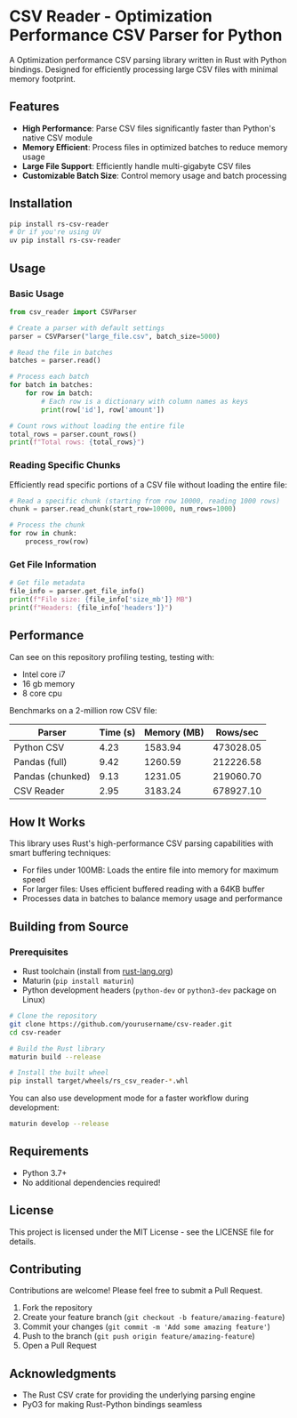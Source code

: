 # CSV Reader - Optimization Performance CSV Parser for Python

A Optimization performance CSV parsing library written in Rust with Python bindings. Designed for efficiently processing large CSV files with minimal memory footprint.

## Features

- **High Performance**: Parse CSV files significantly faster than Python's native CSV module
- **Memory Efficient**: Process files in optimized batches to reduce memory usage
- **Large File Support**: Efficiently handle multi-gigabyte CSV files
- **Customizable Batch Size**: Control memory usage and batch processing

## Installation

```bash
pip install rs-csv-reader
# Or if you're using UV
uv pip install rs-csv-reader
```

## Usage

### Basic Usage

```python
from csv_reader import CSVParser

# Create a parser with default settings
parser = CSVParser("large_file.csv", batch_size=5000)

# Read the file in batches
batches = parser.read()

# Process each batch
for batch in batches:
    for row in batch:
        # Each row is a dictionary with column names as keys
        print(row['id'], row['amount'])

# Count rows without loading the entire file
total_rows = parser.count_rows()
print(f"Total rows: {total_rows}")
```

### Reading Specific Chunks

Efficiently read specific portions of a CSV file without loading the entire file:

```python
# Read a specific chunk (starting from row 10000, reading 1000 rows)
chunk = parser.read_chunk(start_row=10000, num_rows=1000)

# Process the chunk
for row in chunk:
    process_row(row)
```

### Get File Information

```python
# Get file metadata
file_info = parser.get_file_info()
print(f"File size: {file_info['size_mb']} MB")
print(f"Headers: {file_info['headers']}")
```

## Performance

Can see on this repository profiling testing, testing with:
- Intel core i7
- 16 gb memory
- 8 core cpu

Benchmarks on a 2-million row CSV file:

| Parser | Time (s) | Memory (MB) | Rows/sec |
|--------|----------|-------------|----------|
| Python CSV | 4.23 | 1583.94 | 473028.05 |
| Pandas (full) | 9.42 | 1260.59 | 212226.58 |
| Pandas (chunked) | 9.13 | 1231.05 | 219060.70 |
| CSV Reader | 2.95 | 3183.24 | 678927.10 |

## How It Works

This library uses Rust's high-performance CSV parsing capabilities with smart buffering techniques:

- For files under 100MB: Loads the entire file into memory for maximum speed
- For larger files: Uses efficient buffered reading with a 64KB buffer
- Processes data in batches to balance memory usage and performance

## Building from Source

### Prerequisites

- Rust toolchain (install from [rust-lang.org](https://www.rust-lang.org/tools/install))
- Maturin (`pip install maturin`)
- Python development headers (`python-dev` or `python3-dev` package on Linux)

```bash
# Clone the repository
git clone https://github.com/yourusername/csv-reader.git
cd csv-reader

# Build the Rust library
maturin build --release

# Install the built wheel
pip install target/wheels/rs_csv_reader-*.whl
```

You can also use development mode for a faster workflow during development:

```bash
maturin develop --release
```

## Requirements

- Python 3.7+
- No additional dependencies required!

## License

This project is licensed under the MIT License - see the LICENSE file for details.

## Contributing

Contributions are welcome! Please feel free to submit a Pull Request.

1. Fork the repository
2. Create your feature branch (`git checkout -b feature/amazing-feature`)
3. Commit your changes (`git commit -m 'Add some amazing feature'`)
4. Push to the branch (`git push origin feature/amazing-feature`)
5. Open a Pull Request

## Acknowledgments

- The Rust CSV crate for providing the underlying parsing engine
- PyO3 for making Rust-Python bindings seamless
